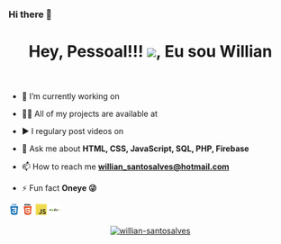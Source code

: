 ### Hi there 👋

<h1 align="center">Hey, Pessoal!!! <img src="https://raw.githubusercontent.com/kaueMarques/kaueMarques/master/hi.gif" width="30px">, Eu sou Willian</h1>
<h3 align="center"></h3>
<p align="left"> <img src="https://komarev.com/ghpvc/?username=" alt="" /> </p>

- 🔭 I’m currently working on

- 👨‍💻 All of my projects are available at

- ▶️ I regulary post videos on 

- 💬 Ask me about **HTML, CSS, JavaScript, SQL, PHP, Firebase**

- 📫 How to reach me **willian_santosalves@hotmail.com**

- ⚡ Fun fact **Oneye 😜**

<p align="left">
<!-- <img src="https://raw.githubusercontent.com/devicons/devicon/master/icons/react/react-original-wordmark.svg" alt="react" width="20" height="20"/> -->
<img src="https://raw.githubusercontent.com/devicons/devicon/master/icons/css3/css3-plain-wordmark.svg" alt="css3"  width="20" height="20"/>
<img src="https://raw.githubusercontent.com/devicons/devicon/master/icons/html5/html5-original-wordmark.svg" alt="html5"  width="20" height="20"/>
<img src="https://raw.githubusercontent.com/devicons/devicon/master/icons/javascript/javascript-original.svg" alt="javascript" width="20" height="20"/>
<!-- <img src="https://raw.githubusercontent.com/devicons/devicon/master/icons/postgresql/postgresql-original-wordmark.svg" alt="postgresql" width="20" height="20"/> -->
<img src="https://raw.githubusercontent.com/devicons/devicon/master/icons/nodejs/nodejs-original-wordmark.svg" alt="nodejs" width="20" height="20"/></p><p align="center">
<!-- <img src="https://github-readme-stats.vercel.app/api?username=maykbrito&show_icons=true" alt="maykbrito"/>  -->
</p>

<p align="center">
<!-- <a href="https://codepen.io/maykbrito" target="blank"><img align="center" src="https://cdn.jsdelivr.net/npm/simple-icons@3.0.1/icons/codepen.svg" alt="maykbrito" height="20" width="20" /></a> -->
<!-- <a href="https://twitter.com/maykbrito" target="blank"><img align="center" src="https://cdn.jsdelivr.net/npm/simple-icons@3.0.1/icons/twitter.svg" alt="maykbrito" height="20" width="20" /></a> -->
<a href="https://www.linkedin.com/in/willian-santosalves/" target="_blank"><img align="center" src="https://cdn.jsdelivr.net/npm/simple-icons@3.0.1/icons/linkedin.svg" alt="willian-santosalves" height="20" width="20" /></a>
<!-- <a href="https://stackoverflow.com/maykbrito" target="blank"><img align="center" src="https://cdn.jsdelivr.net/npm/simple-icons@3.0.1/icons/stackoverflow.svg" alt="maykbrito" height="20" width="20" /></a> -->
<!-- <a href="https://codesandbox.com/maykbrito" target="blank"><img align="center" src="https://cdn.jsdelivr.net/npm/simple-icons@3.0.1/icons/codesandbox.svg" alt="maykbrito" height="20" width="20" /></a> -->
<!-- <a href="https://fb.com/maykbrito" target="blank"><img align="center" src="https://cdn.jsdelivr.net/npm/simple-icons@3.0.1/icons/facebook.svg" alt="maykbrito" height="20" width="20" /></a> -->
<!-- <a href="https://instagram.com/maykbrito" target="blank"><img align="center" src="https://cdn.jsdelivr.net/npm/simple-icons@3.0.1/icons/instagram.svg" alt="maykbrito" height="20" width="20" /></a> -->
</p>

<!--
**willian-santosalves/willian-santosalves** is a ✨ _special_ ✨ repository because its `README.md` (this file) appears on your GitHub profile.

Here are some ideas to get you started:

- 🔭 I’m currently working on ...
- 🌱 I’m currently learning ...
- 👯 I’m looking to collaborate on ...
- 🤔 I’m looking for help with ...
- 💬 Ask me about ...
- 📫 How to reach me: ...
- 😄 Pronouns: ...
- ⚡ Fun fact: ...
-->
